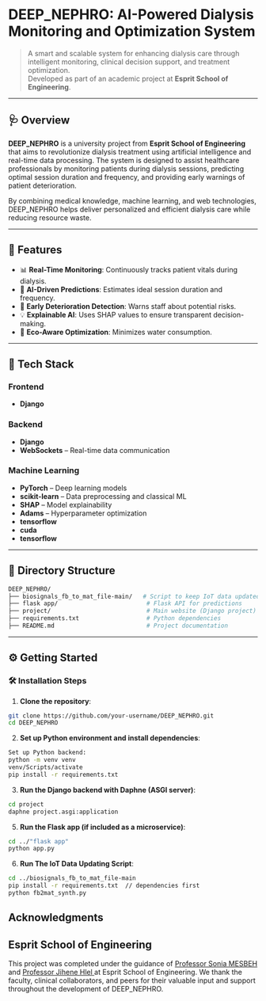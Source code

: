 # DEEP_NEPHRO: AI-Powered Dialysis Monitoring and Optimization System

> A smart and scalable system for enhancing dialysis care through intelligent monitoring, clinical decision support, and treatment optimization.  
> Developed as part of an academic project at **Esprit School of Engineering**.

---

## 🩺 Overview

**DEEP_NEPHRO** is a university project from **Esprit School of Engineering** that aims to revolutionize dialysis treatment using artificial intelligence and real-time data processing. The system is designed to assist healthcare professionals by monitoring patients during dialysis sessions, predicting optimal session duration and frequency, and providing early warnings of patient deterioration.

By combining medical knowledge, machine learning, and web technologies, DEEP_NEPHRO helps deliver personalized and efficient dialysis care while reducing resource waste.

---

## 🚀 Features

- 📊 **Real-Time Monitoring**: Continuously tracks patient vitals during dialysis.
- 🧠 **AI-Driven Predictions**: Estimates ideal session duration and frequency.
- 🔔 **Early Deterioration Detection**: Warns staff about potential risks.
- 💡 **Explainable AI**: Uses SHAP values to ensure transparent decision-making.
- 🌱 **Eco-Aware Optimization**: Minimizes water consumption.

---

## 🧰 Tech Stack

### Frontend
- **Django** 

### Backend
- **Django** 
- **WebSockets** – Real-time data communication

### Machine Learning
- **PyTorch** – Deep learning models
- **scikit-learn** – Data preprocessing and classical ML
- **SHAP** – Model explainability
- **Adams** – Hyperparameter optimization
- **tensorflow** 
- **cuda** 
- **tensorflow** 
---

## 📁 Directory Structure
```bash
DEEP_NEPHRO/
├── biosignals_fb_to_mat_file-main/   # Script to keep IoT data updated for our monitoring
├── flask app/                         # Flask API for predictions
├── project/                           # Main website (Django project)
├── requirements.txt                   # Python dependencies
├── README.md                          # Project documentation
```


---

## ⚙️ Getting Started

### 🛠️ Installation Steps

1. **Clone the repository**:
```bash
git clone https://github.com/your-username/DEEP_NEPHRO.git
cd DEEP_NEPHRO
```

2. **Set up Python environment and install dependencies**:
```bash
Set up Python backend:
python -m venv venv
venv/Scripts/activate
pip install -r requirements.txt
```

3. **Run the Django backend with Daphne (ASGI server)**:
```bash
cd project
daphne project.asgi:application
```

5. **Run the Flask app (if included as a microservice)**:
```bash
cd ../"flask app"
python app.py
```
6. **Run The IoT Data Updating Script**:
```bash
cd ../biosignals_fb_to_mat_file-main
pip install -r requirements.txt  // dependencies first
python fb2mat_synth.py
```
## Acknowledgments

## Esprit School of Engineering

This project was completed under the guidance of [Professor Sonia MESBEH
](mailto:sonia.mesbeh@esprit.tn) and [Professor Jihene Hlel
](mailto:jihene.hlel@esprit.tn)   at Esprit School of Engineering.
We thank the faculty, clinical collaborators, and peers for their valuable input and support throughout the development of DEEP_NEPHRO.

